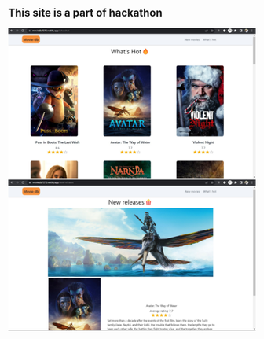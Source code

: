 ## This site is a part of hackathon

<img src="./imgs/Screenshot 2023-01-15 130957.jpg"/>

<img src="./imgs/Screenshot 2023-01-15 131049.jpg">
